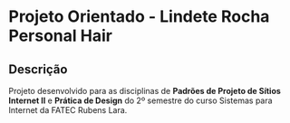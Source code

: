 # Projeto Orientado - Lindete Rocha Personal Hair

## Descrição
Projeto desenvolvido para as disciplinas de **Padrões de Projeto de Sítios Internet II** e **Prática de Design** do 2º semestre do curso Sistemas para Internet da FATEC Rubens Lara.
